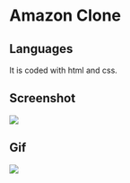 <h1>Amazon Clone</h1>

<h2>Languages</h2>

It is coded with html and css.

<h2>Screenshot</h2>

![](Amazon-clone.png)

<h2>Gif</h2>

![](amazon-clone.gif)

